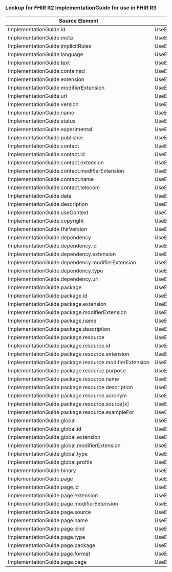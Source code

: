 ### Lookup for FHIR R2 ImplementationGuide for use in FHIR R3

| Source Element | Usage | Target |
| -------------- | ----- | ------ |
| ImplementationGuide.id | UseElementSameName | ImplementationGuide.id |
| ImplementationGuide.meta | UseElementSameName | ImplementationGuide.meta |
| ImplementationGuide.implicitRules | UseElementSameName | ImplementationGuide.implicitRules |
| ImplementationGuide.language | UseElementSameName | ImplementationGuide.language |
| ImplementationGuide.text | UseElementSameName | ImplementationGuide.text |
| ImplementationGuide.contained | UseElementSameName | ImplementationGuide.contained |
| ImplementationGuide.extension | UseElementSameName | ImplementationGuide.extension |
| ImplementationGuide.modifierExtension | UseElementSameName | ImplementationGuide.modifierExtension |
| ImplementationGuide.url | UseElementSameName | ImplementationGuide.url |
| ImplementationGuide.version | UseElementSameName | ImplementationGuide.version |
| ImplementationGuide.name | UseElementSameName | ImplementationGuide.name |
| ImplementationGuide.status | UseElementSameName | ImplementationGuide.status |
| ImplementationGuide.experimental | UseElementSameName | ImplementationGuide.experimental |
| ImplementationGuide.publisher | UseElementSameName | ImplementationGuide.publisher |
| ImplementationGuide.contact | UseExtension | http://hl7.org/fhir/1.0/StructureDefinition/extension-ImplementationGuide.contact |
| ImplementationGuide.contact.id | UseExtensionFromAncestor | - |
| ImplementationGuide.contact.extension | UseExtensionFromAncestor | - |
| ImplementationGuide.contact.modifierExtension | UseExtensionFromAncestor | - |
| ImplementationGuide.contact.name | UseExtensionFromAncestor | - |
| ImplementationGuide.contact.telecom | UseExtensionFromAncestor | - |
| ImplementationGuide.date | UseElementSameName | ImplementationGuide.date |
| ImplementationGuide.description | UseElementSameName | ImplementationGuide.description |
| ImplementationGuide.useContext | UseOneOfElements | ImplementationGuide.useContext,ImplementationGuide.jurisdiction |
| ImplementationGuide.copyright | UseElementSameName | ImplementationGuide.copyright |
| ImplementationGuide.fhirVersion | UseElementSameName | ImplementationGuide.fhirVersion |
| ImplementationGuide.dependency | UseElementSameName | ImplementationGuide.dependency |
| ImplementationGuide.dependency.id | UseElementSameName | ImplementationGuide.dependency.id |
| ImplementationGuide.dependency.extension | UseElementSameName | ImplementationGuide.dependency.extension |
| ImplementationGuide.dependency.modifierExtension | UseElementSameName | ImplementationGuide.dependency.modifierExtension |
| ImplementationGuide.dependency.type | UseElementSameName | ImplementationGuide.dependency.type |
| ImplementationGuide.dependency.uri | UseElementSameName | ImplementationGuide.dependency.uri |
| ImplementationGuide.package | UseElementSameName | ImplementationGuide.package |
| ImplementationGuide.package.id | UseElementSameName | ImplementationGuide.package.id |
| ImplementationGuide.package.extension | UseElementSameName | ImplementationGuide.package.extension |
| ImplementationGuide.package.modifierExtension | UseElementSameName | ImplementationGuide.package.modifierExtension |
| ImplementationGuide.package.name | UseElementSameName | ImplementationGuide.package.name |
| ImplementationGuide.package.description | UseElementSameName | ImplementationGuide.package.description |
| ImplementationGuide.package.resource | UseElementSameName | ImplementationGuide.package.resource |
| ImplementationGuide.package.resource.id | UseElementSameName | ImplementationGuide.package.resource.id |
| ImplementationGuide.package.resource.extension | UseElementSameName | ImplementationGuide.package.resource.extension |
| ImplementationGuide.package.resource.modifierExtension | UseElementSameName | ImplementationGuide.package.resource.modifierExtension |
| ImplementationGuide.package.resource.purpose | UseExtension | http://hl7.org/fhir/1.0/StructureDefinition/extension-ImplementationGuide.package.resource.purpose |
| ImplementationGuide.package.resource.name | UseElementSameName | ImplementationGuide.package.resource.name |
| ImplementationGuide.package.resource.description | UseElementSameName | ImplementationGuide.package.resource.description |
| ImplementationGuide.package.resource.acronym | UseElementSameName | ImplementationGuide.package.resource.acronym |
| ImplementationGuide.package.resource.source[x] | UseElementSameName | ImplementationGuide.package.resource.source[x] |
| ImplementationGuide.package.resource.exampleFor | UseOneOfElements | ImplementationGuide.package.resource.exampleFor,ImplementationGuide.package.resource.exampleFor |
| ImplementationGuide.global | UseElementSameName | ImplementationGuide.global |
| ImplementationGuide.global.id | UseElementSameName | ImplementationGuide.global.id |
| ImplementationGuide.global.extension | UseElementSameName | ImplementationGuide.global.extension |
| ImplementationGuide.global.modifierExtension | UseElementSameName | ImplementationGuide.global.modifierExtension |
| ImplementationGuide.global.type | UseElementSameName | ImplementationGuide.global.type |
| ImplementationGuide.global.profile | UseElementSameName | ImplementationGuide.global.profile |
| ImplementationGuide.binary | UseElementSameName | ImplementationGuide.binary |
| ImplementationGuide.page | UseElementSameName | ImplementationGuide.page |
| ImplementationGuide.page.id | UseElementSameName | ImplementationGuide.page.id |
| ImplementationGuide.page.extension | UseElementSameName | ImplementationGuide.page.extension |
| ImplementationGuide.page.modifierExtension | UseElementSameName | ImplementationGuide.page.modifierExtension |
| ImplementationGuide.page.source | UseElementSameName | ImplementationGuide.page.source |
| ImplementationGuide.page.name | UseElementRenamed | ImplementationGuide.page.title |
| ImplementationGuide.page.kind | UseElementSameName | ImplementationGuide.page.kind |
| ImplementationGuide.page.type | UseElementSameName | ImplementationGuide.page.type |
| ImplementationGuide.page.package | UseElementSameName | ImplementationGuide.page.package |
| ImplementationGuide.page.format | UseElementSameName | ImplementationGuide.page.format |
| ImplementationGuide.page.page | UseElementSameName | ImplementationGuide.page.page |
